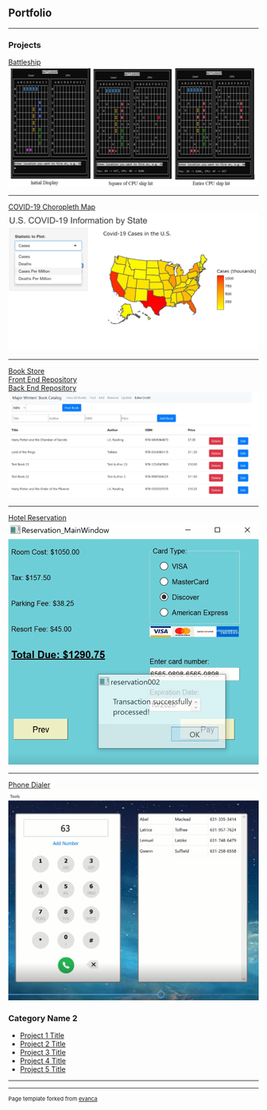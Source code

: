 ## Portfolio

---

### Projects

[Battleship](https://github.com/andrewwmclain/battleship_v3)
<img src="images/image2.png?raw=true"/>

---
[COVID-19 Choropleth Map](https://github.com/andrewwmclain/R-Covid-Map)
<img src="images/covidmap.png?raw=true"/>

---
[Book Store](https://csc3221-final-project-frontend.herokuapp.com/extra_credit)
<br>
<a href="https://github.com/andrewwmclain/CSC3221_Final_Project_Front_End"> Front End Repository</a>
<br>
<a href="https://github.com/andrewwmclain/CSC3221_Final_Project_Back_End"> Back End Repository</a>
<img src="images/frontEnd1.png?raw=true"/>

---

[Hotel Reservation](https://github.com/andrewwmclain/QtReservation)
<br>
<img src="images/reservation4.png?raw=true"/>

---

[Phone Dialer](https://github.com/andrewwmclain/phonedialer)
<br>
<img src="images/phoneApp7.png?raw=true"/>

### Category Name 2

- [Project 1 Title](http://example.com/)
- [Project 2 Title](http://example.com/)
- [Project 3 Title](http://example.com/)
- [Project 4 Title](http://example.com/)
- [Project 5 Title](http://example.com/)

---




---
<p style="font-size:11px">Page template forked from <a href="https://github.com/evanca/quick-portfolio">evanca</a></p>
<!-- Remove above link if you don't want to attibute -->
